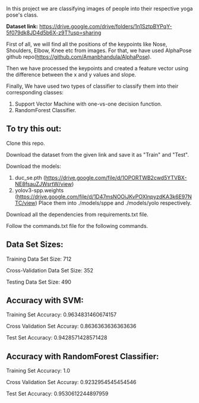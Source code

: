 In this project we are classifying images of people into their respective yoga pose's class.


**Dataset link:** https://drive.google.com/drive/folders/1n1SztpBYPqY-5f079dk8JD4d5b6X-z9T?usp=sharing


First of all, we will find all the positions of the keypoints like Nose, Shoulders, Elbow, Knee etc from images. For that, we have used AlphaPose github repo(https://github.com/Amanbhandula/AlphaPose).

Then we have processed the keypoints and created a feature vector using the difference between the x and y values and slope.

Finally, We have used two types of classifier to classify them into their corresponding classes:
1. Support Vector Machine with one-vs-one decision function.
2. RandomForest Classifier.


## To try this out:

Clone this repo.

Download the dataset from the given link and save it as "Train" and "Test".

Download the models:
1. duc_se.pth (https://drive.google.com/file/d/1OPORTWB2cwd5YTVBX-NE8fsauZJWsrtW/view)
2. yolov3-spp.weights (https://drive.google.com/file/d/1D47msNOOiJKvPOXlnpyzdKA3k6E97NTC/view)
Place them into ./models/sppe and ./models/yolo respectively.

Download all the dependencies from requirements.txt file.

Follow the commands.txt file for the following commands.



## Data Set Sizes:

Training Data Set Size: 712

Cross-Validation Data Set Size: 352

Testing Data Set Size: 490


## Accuracy with SVM:

Training Set Accuracy: 0.9634831460674157

Cross Validation Set Accuray: 0.8636363636363636

Test Set Accuracy: 0.9428571428571428


## Accuracy with RandomForest Classifier:

Training Set Accuracy: 1.0

Cross Validation Set Accuray: 0.9232954545454546

Test Set Accuracy: 0.9530612244897959
